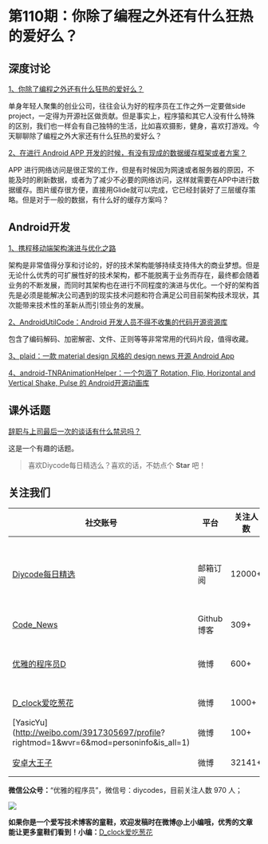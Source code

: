 # 第110期：你除了编程之外还有什么狂热的爱好么？

## 深度讨论

[1、你除了编程之外还有什么狂热的爱好么？](http://www.diycode.cc/topics/404)

单身年轻人聚集的创业公司，往往会认为好的程序员在工作之外一定要做side project，一定得为开源社区做贡献。但是事实上，程序猿和其它人没有什么特殊的区别，我们也一样会有自己独特的生活，比如喜欢摄影，健身，喜欢打游戏。今天聊聊除了编程之外大家还有什么狂热的爱好么？

[2、在进行 Android APP 开发的时候，有没有现成的数据缓存框架或者方案？](http://www.diycode.cc/topics/400)

APP 进行网络访问是很正常的工作，但是有时候因为网速或者服务器的原因，不能及时的刷新数据，或者为了减少不必要的网络访问，这样就需要在APP中进行数据缓存。图片缓存很方便，直接用Glide就可以完成，它已经封装好了三层缓存策略。但是对于一般的数据，有什么好的缓存方案吗？


## Android开发

[1、携程移动端架构演进与优化之路 ](http://www.diycode.cc/news/1468)

架构是非常值得分享和讨论的，好的技术架构能够持续支持伟大的商业梦想。但是无论什么优秀的可扩展性好的技术架构，都不能脱离于业务而存在，最终都会随着业务的不断发展，而同时其架构也在进行不同程度的演进与优化。一个好的架构首先是必须是能解决公司遇到的现实技术问题和符合满足公司目前架构技术现状，其次能带来技术性的革新从而引领业务的发展。

[2、AndroidUtilCode：Android 开发人员不得不收集的代码开源资源库](http://www.diycode.cc/projects/Blankj/AndroidUtilCode)

包含了编码解码、加密解密、文件、正则等等非常常用的代码片段，值得收藏。

[3、plaid：一款 material design 风格的 design news 开源 Android App](http://www.diycode.cc/projects/nickbutcher/plaid)


[4、android-TNRAnimationHelper：一个包涵了 Rotation, Flip, Horizontal and Vertical Shake, Pulse 的 Android开源动画库
](http://www.diycode.cc/projects/thunderrise/android-TNRAnimationHelper)


## 课外话题

[辞职与上司最后一次的谈话有什么禁忌吗？](https://www.zhihu.com/question/28578624)

这是一个有趣的话题。

> 喜欢Diycode每日精选么？喜欢的话，不妨点个 **Star** 吧！

## 关注我们

| 社交账号  |  平台  | 关注人数 | 说明 |
| -------- | -------- | -------- | -------- |
| [Diycode每日精选](http://list.qq.com/cgi-bin/qf_invite?id=d469993d2c888e971c0fbb2309c4d84256968386b126b967)|   邮箱订阅  | 12000+ | 每日分享一次Android、iOS、Swfit技术干货  |
| [Code_News](https://github.com/DiyCodes/code_news) |    Github博客  |309+ | 每日邮件推送列表  |
| [优雅的程序员D](http://weibo.com/u/5891258264) |   微博  | 600+ | 官方微博，每日分享开源信息  |
| [D_clock爱吃葱花](http://weibo.com/u/2480694892)  |   微博  | 1000+ | 日报发起人  |
|[YasicYu](http://weibo.com/3917305697/profile? rightmod=1&wvr=6&mod=personinfo&is_all=1)  |   微博  | 100+ | 日报发起人  |
|[安卓大王子](http://weibo.com/apkbus/)   |   微博  | 32141+ | 日报发起人  |



**微信公众号：**“优雅的程序员”，微信号：diycodes，目前关注人数 970 人；

![](http://upload-images.jianshu.io/upload_images/1846413-b42abfa70f909099.jpg?imageMogr2/auto-orient/strip%7CimageView2/2/w/1240)

**如果你是一个爱写技术博客的童鞋，欢迎发稿时在微博@上小编哦，优秀的文章能让更多童鞋们看到！小编：**[D_clock爱吃葱花](http://weibo.com/2480694892/profile?rightmod=1&wvr=6&mod=personinfo&is_all=1)
